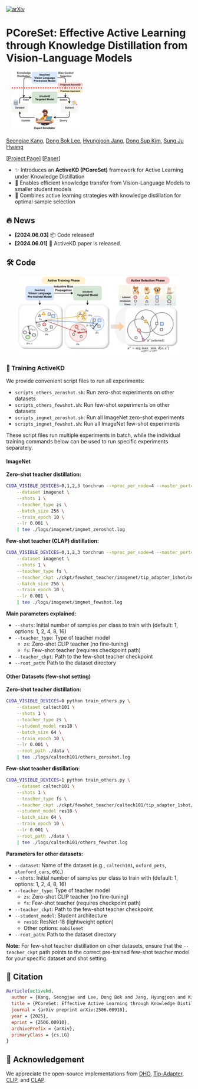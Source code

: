 [![arXiv](https://img.shields.io/badge/arXiv-2506.00910-b31b1b.svg)](https://arxiv.org/abs/2506.00910)

# PCoreSet: Effective Active Learning through Knowledge Distillation from Vision-Language Models

<div style="float: right; margin: 0 0 1em 1em;">
  <img src="figures/concept.png" width="40%">
</div>

[Seongjae Kang](#), [Dong Bok Lee](#), [Hyungjoon Jang](#), [Dong Sup Kim](#), [Sung Ju Hwang](#)

[[Project Page](#)] [[Paper](https://arxiv.org/abs/2506.00910)]

- ✨ Introduces an **ActiveKD (PCoreSet)** framework for Active Learning under Knowledge Distillation
- 🎯 Enables efficient knowledge transfer from Vision-Language Models to smaller student models
- 🔄 Combines active learning strategies with knowledge distillation for optimal sample selection

## 🔥 News

* **[2024.06.03]** 📦 Code released!
* **[2024.06.01]** 📄 ActiveKD paper is released.

## 🛠️ Code

<div align="center">
  <img src="figures/method.png" width="90%">
</div>

### 🚀 Training ActiveKD

We provide convenient script files to run all experiments:

- `scripts_others_zeroshot.sh`: Run zero-shot experiments on other datasets
- `scripts_others_fewshot.sh`: Run few-shot experiments on other datasets
- `scripts_imgnet_zeroshot.sh`: Run all ImageNet zero-shot experiments
- `scripts_imgnet_fewshot.sh`: Run all ImageNet few-shot experiments

These script files run multiple experiments in batch, while the individual training commands below can be used to run specific experiments separately.

#### ImageNet

**Zero-shot teacher distillation:**
```bash
CUDA_VISIBLE_DEVICES=0,1,2,3 torchrun --nproc_per_node=4 --master_port=29500 train_imgnet.py \
    --dataset imagenet \
    --shots 1 \
    --teacher_type zs \
    --batch_size 256 \
    --train_epoch 10 \
    --lr 0.001 \
    | tee ./logs/imagenet/imgnet_zeroshot.log
```

**Few-shot teacher (CLAP) distillation:**
```bash
CUDA_VISIBLE_DEVICES=0,1,2,3 torchrun --nproc_per_node=4 --master_port=29500 train_imgnet.py \
    --dataset imagenet \
    --shots 1 \
    --teacher_type fs \
    --teacher_ckpt ./ckpt/fewshot_teacher/imagenet/tip_adapter_1shot/best_tip_adapter_F_1shots_round0.pt \
    --batch_size 256 \
    --train_epoch 10 \
    --lr 0.001 \
    | tee ./logs/imagenet/imgnet_fewshot.log
```

**Main parameters explained:**
- `--shots`: Initial number of samples per class to train with (default: 1, options: 1, 2, 4, 8, 16)
- `--teacher_type`: Type of teacher model
  - `zs`: Zero-shot CLIP teacher (no fine-tuning)
  - `fs`: Few-shot teacher (requires checkpoint path)
- `--teacher_ckpt`: Path to the few-shot teacher checkpoint
- `--root_path`: Path to the dataset directory

#### Other Datasets (few-shot setting)

**Zero-shot teacher distillation:**
```bash
CUDA_VISIBLE_DEVICES=0 python train_others.py \
    --dataset caltech101 \
    --shots 1 \
    --teacher_type zs \
    --student_model res18 \
    --batch_size 64 \
    --train_epoch 10 \
    --lr 0.001 \
    --root_path ./data \
    | tee ./logs/caltech101/others_zeroshot.log
```

**Few-shot teacher distillation:**
```bash
CUDA_VISIBLE_DEVICES=1 python train_others.py \
    --dataset caltech101 \
    --shots 1 \
    --teacher_type fs \
    --teacher_ckpt ./ckpt/fewshot_teacher/caltech101/tip_adapter_1shot/best_tip_adapter_F_1shots_round0.pt \
    --student_model res18 \
    --batch_size 64 \
    --train_epoch 10 \
    --lr 0.001 \
    --root_path ./data \
    | tee ./logs/caltech101/others_fewshot.log
```

**Parameters for other datasets:**
- `--dataset`: Name of the dataset (e.g., `caltech101`, `oxford_pets`, `stanford_cars`, etc.)
- `--shots`: Initial number of samples per class to train with (default: 1, options: 1, 2, 4, 8, 16)
- `--teacher_type`: Type of teacher model
  - `zs`: Zero-shot CLIP teacher (no fine-tuning)
  - `fs`: Few-shot teacher (requires checkpoint path)
- `--teacher_ckpt`: Path to the few-shot teacher checkpoint
- `--student_model`: Student architecture
  - `res18`: ResNet-18 (lightweight option)
  - Other options: `mobilenet`
- `--root_path`: Path to the dataset directory

**Note:** For few-shot teacher distillation on other datasets, ensure that the `--teacher_ckpt` path points to the correct pre-trained few-shot teacher model for your specific dataset and shot setting.

</div>

## 📝 Citation

```bibtex
@article{activekd,
  author = {Kang, Seongjae and Lee, Dong Bok and Jang, Hyungjoon and Kim, Dong Sup and Hwang, Sung Ju},
  title = {PCoreSet: Effective Active Learning through Knowledge Distillation from Vision-Language Models},
  journal = {arXiv preprint arXiv:2506.00910},
  year = {2025},
  eprint = {2506.00910},
  archivePrefix = {arXiv},
  primaryClass = {cs.LG}
}
```

## 🙏 Acknowledgement

We appreciate the open-source implementations from [DHO](https://github.com/erjui/DHO), [Tip-Adapter](https://github.com/gaopengcuhk/Tip-Adapter), [CLIP](https://github.com/openai/CLIP), and [CLAP](https://github.com/jusiro/CLAP).
